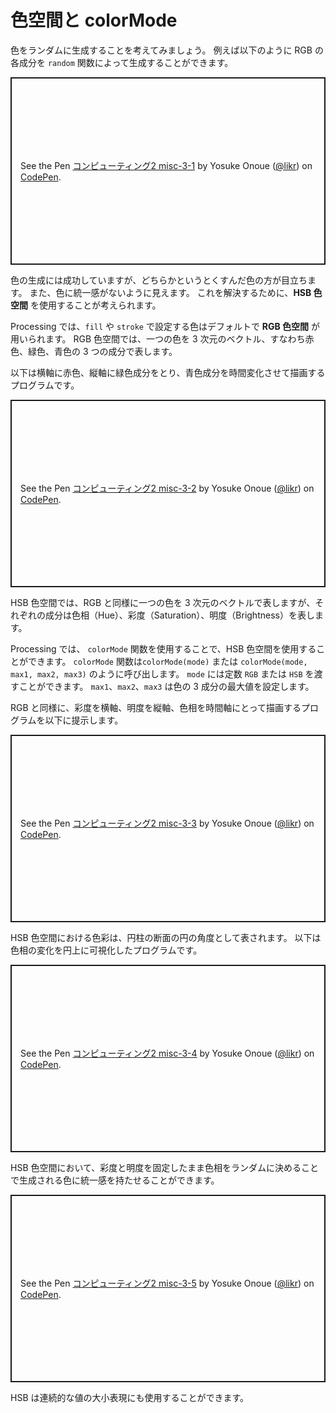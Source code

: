 # 色空間と colorMode

色をランダムに生成することを考えてみましょう。
例えば以下のように RGB の各成分を `random` 関数によって生成することができます。

<p class="codepen" data-height="300" data-theme-id="light" data-default-tab="js,result" data-slug-hash="abWoQBN" data-preview="true" data-user="likr" style="height: 300px; box-sizing: border-box; display: flex; align-items: center; justify-content: center; border: 2px solid; margin: 1em 0; padding: 1em;">
  <span>See the Pen <a href="https://codepen.io/likr/pen/abWoQBN">
  コンピューティング2 misc-3-1</a> by Yosuke Onoue (<a href="https://codepen.io/likr">@likr</a>)
  on <a href="https://codepen.io">CodePen</a>.</span>
</p>
<script async src="https://cpwebassets.codepen.io/assets/embed/ei.js"></script>

色の生成には成功していますが、どちらかというとくすんだ色の方が目立ちます。
また、色に統一感がないように見えます。
これを解決するために、**HSB 色空間** を使用することが考えられます。

Processing では、`fill` や `stroke` で設定する色はデフォルトで **RGB 色空間** が用いられます。
RGB 色空間では、一つの色を 3 次元のベクトル、すなわち赤色、緑色、青色の 3 つの成分で表します。

以下は横軸に赤色、縦軸に緑色成分をとり、青色成分を時間変化させて描画するプログラムです。

<p class="codepen" data-height="300" data-theme-id="light" data-default-tab="js,result" data-slug-hash="OJmLabE" data-preview="true" data-user="likr" style="height: 300px; box-sizing: border-box; display: flex; align-items: center; justify-content: center; border: 2px solid; margin: 1em 0; padding: 1em;">
  <span>See the Pen <a href="https://codepen.io/likr/pen/OJmLabE">
  コンピューティング2 misc-3-2</a> by Yosuke Onoue (<a href="https://codepen.io/likr">@likr</a>)
  on <a href="https://codepen.io">CodePen</a>.</span>
</p>
<script async src="https://cpwebassets.codepen.io/assets/embed/ei.js"></script>

HSB 色空間では、RGB と同様に一つの色を 3 次元のベクトルで表しますが、それぞれの成分は色相（Hue）、彩度（Saturation）、明度（Brightness）を表します。

Processing では、 `colorMode` 関数を使用することで、HSB 色空間を使用することができます。
`colorMode` 関数は`colorMode(mode)` または `colorMode(mode, max1, max2, max3)` のように呼び出します。
`mode` には定数 `RGB` または `HSB` を渡すことができます。
`max1`、`max2`、`max3` は色の 3 成分の最大値を設定します。

RGB と同様に、彩度を横軸、明度を縦軸、色相を時間軸にとって描画するプログラムを以下に提示します。

<p class="codepen" data-height="300" data-theme-id="light" data-default-tab="js,result" data-slug-hash="vYmBQgW" data-preview="true" data-user="likr" style="height: 300px; box-sizing: border-box; display: flex; align-items: center; justify-content: center; border: 2px solid; margin: 1em 0; padding: 1em;">
  <span>See the Pen <a href="https://codepen.io/likr/pen/vYmBQgW">
  コンピューティング2 misc-3-3</a> by Yosuke Onoue (<a href="https://codepen.io/likr">@likr</a>)
  on <a href="https://codepen.io">CodePen</a>.</span>
</p>
<script async src="https://cpwebassets.codepen.io/assets/embed/ei.js"></script>

HSB 色空間における色彩は、円柱の断面の円の角度として表されます。
以下は色相の変化を円上に可視化したプログラムです。

<p class="codepen" data-height="300" data-theme-id="light" data-default-tab="js,result" data-slug-hash="abWoQJZ" data-preview="true" data-user="likr" style="height: 300px; box-sizing: border-box; display: flex; align-items: center; justify-content: center; border: 2px solid; margin: 1em 0; padding: 1em;">
  <span>See the Pen <a href="https://codepen.io/likr/pen/abWoQJZ">
  コンピューティング2 misc-3-4</a> by Yosuke Onoue (<a href="https://codepen.io/likr">@likr</a>)
  on <a href="https://codepen.io">CodePen</a>.</span>
</p>
<script async src="https://cpwebassets.codepen.io/assets/embed/ei.js"></script>

HSB 色空間において、彩度と明度を固定したまま色相をランダムに決めることで生成される色に統一感を持たせることができます。

<p class="codepen" data-height="300" data-theme-id="light" data-default-tab="js,result" data-slug-hash="XWRryRm" data-preview="true" data-user="likr" style="height: 300px; box-sizing: border-box; display: flex; align-items: center; justify-content: center; border: 2px solid; margin: 1em 0; padding: 1em;">
  <span>See the Pen <a href="https://codepen.io/likr/pen/XWRryRm">
  コンピューティング2 misc-3-5</a> by Yosuke Onoue (<a href="https://codepen.io/likr">@likr</a>)
  on <a href="https://codepen.io">CodePen</a>.</span>
</p>
<script async src="https://cpwebassets.codepen.io/assets/embed/ei.js"></script>

HSB は連続的な値の大小表現にも使用することができます。
